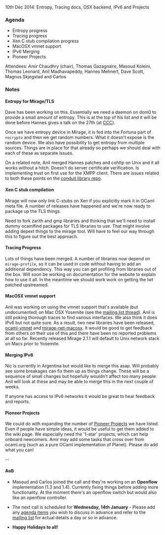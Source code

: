 10th Dec 2014: Entropy, Tracing docs, OSX backend, IPv6 and Projects

### Agenda ###

- Entropy progress
- Tracing progress
- Xen C stub compilation progress
- MacOSX vmnet support
- IPv6 Merging
- Pioneer Projects


Attendees: Amir Chaudhry (chair), Thomas Gazagnaire, Masoud Koleini,
Thomas Leonard, Anil Madhavapeddy, Hannes Mehnert, Dave Scott,
Magnus Skjegstad and Carlos


### Notes ###

#### Entropy for Mirage/TLS ####

Dave has been working on this. Essentially we need a daemon on dom0 to provide
a small amount of entropy. This is at the top of his list and it will be done
before Hannes gives a talk on the 27th (at [CCC][]).

Once we have entropy device in Mirage, it is fed into the Fortuna part of
`nocrypto` and then we get random numbers. What it doesn't expose is the
random device. We also have possibility to get entropy from multiple sources.
Things are in place for that already so perhaps we should deal with each of
these as separate issues.

On a related note, Anil merged Hannes patches and cohttp on Unix and it all
works without a hitch. Doesn't do server certificate verification. Is
implementing trust on first use for the XMPP client. There are issues related
to both these points on the [conduit library repo][conduit].

[CCC]: https://events.ccc.de/congress/2014/Fahrplan/events/6443.html
[conduit]: https://github.com/mirage/ocaml-conduit/issues

#### Xen C stub compilation ####

Mirage will now only link C-stubs on Xen if you explicitly mark it in OCaml
meta file. A number of releases have happened and we're now ready to package
up the TLS things. 

Need to fork zarith and gmp libraries and thinking that we'll need to install
dummy ocamlfind packages for TLS libraries to use. That might involve adding
depext things to the mirage tool. Will have to feel our way through this to
figure out the best approach. 


#### Tracing Progress ####

Lots of things have been merged. A number of libraries now depend on
`mirage-profile`, so it can be used in code without having to add an
additional dependency. This way you can get profiling from libraries out of
the box. Will soon be working on documentation for the website to explain how
to use it all. In the meantime we should work work on getting the lwt patched
upstreamed. 


#### MacOSX vmnet support ####

Anil was working on using the vmnet support that's available (but undocumented)
on Mac OSX Yosemite (see the [mailing list thread][vmnet-thread]). Anil is
still poking thorough traces to find various interfaces. We also think it does
IPv6 but not quite sure.  As a result, two new libraries have been released,
[ocaml-vmnet][] and [mirage-net-macosx][].  It would be good to get feedback
from others on their use of this and there have been no reported problems at
all so far.  Recently released Mirage 2.1.1 will default to Unix network stack
on Macs prior to Yosemite.  

[vmnet-thread]: http://lists.xenproject.org/archives/html/mirageos-devel/2014-12/msg00004.html
[ocaml-vmnet]: https://github.com/mirage/ocaml-vmnet
[mirage-net-macosx]: https://github.com/mirage/mirage-net-macosx


#### Merging IPv6 ####

Nic is currently in Argentina but would like to merge this asap.  Will
probably see some breakages can fix them up as things change. These will be a
sequence of small changes but hopefully wouldn't affect too many people. Anil
will look at these and may be able to merge this in the next couple of weeks.

If anyone has access to IPv6 networks it would be great to hear feedback and
reports.


#### Pioneer Projects ####

We could do with expanding the number of [Pioneer Projects][pioneer] we have
listed. Even if people have simple ideas, it would be useful to get them added
to the wiki page.  We especially need the '1-star' projects, which can help
onboard newcomers. Amir may add some tasks that cross over from ocaml.org
(such as a pure OCaml implementation of Planet). Please do add what you can!

[pioneer]: https://github.com/mirage/mirage-www/wiki/Pioneer-Projects

-- 

#### AoB ####

- Masoud and Carlos joined the call and they're working on an **Openflow**
implementation (1.3 and 1.4). Currently fixing things before adding more
functionality.  At the moment there's an openflow switch but would also like
an openflow controller. 

- The next call is scheduled for **Wednesday, 14th January** - Please add any
[agenda items][call-agenda] you wish to discuss in advance and refer to the
[mailing list][mir-mail] for actual details a day or so in advance.

- **Happy Holidays to all!**

[call-agenda]: https://github.com/mirage/mirage-www/wiki/Call-Agenda
[mir-mail]: http://lists.xenproject.org/cgi-bin/mailman/listinfo/mirageos-devel
